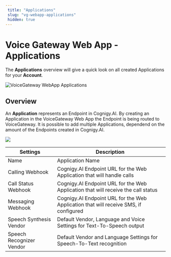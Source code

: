 ```yaml
---
 title: "Applications" 
 slug: "vg-webapp-applications" 
 hidden: true 
---
```


# Voice Gateway Web App - Applications

The **Applications** overview will give a quick look on all created Applications for your **Account**.

<img src="{{config.site_url}}voicegateway/images/VG-webapp-applications-overview.png" alt="VoiceGateway WebApp Applications" />

## Overview

<div class="divider"></div>

An **Application** represents an Endpoint in Cognigy.AI. By creating an Application in the VoiceGateway Web App the Endpoint is being routed to VoiceGateway. It is possible to add multiple Applications, dependend on the amount of the Endpoints created in Cognigy.AI.

<img class="image-center" src="{{config.site_url}}voicegateway/images/VG-webapp-applications-new-app.png" width="VoiceGateway WebApp Applications New Application" />

| Settings                 | Description                                                                          |
| ------------------------ | ------------------------------------------------------------------------------------ |
| Name                     | Application Name                                                                     |
| Calling Webhook          | Cognigy.AI Endpoint URL for the Web Application that will handle calls               |
| Call Status Webhook      | Cognigy.AI Endpoint URL for the Web Application that will receive the call status    |
| Messaging Webhook        | Cognigy.AI Endpoint URL for the Web Application that will receive SMS, if configured |
| Speech Synthesis Vendor  | Default Vendor, Language and Voice Settings for Text-To-Speech output                |
| Speech Recognizer Vendor | Default Vendor and Language Settings for Speech-To-Text recognition                  |
